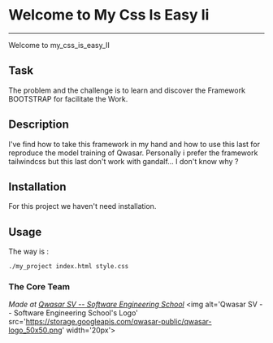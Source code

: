 # Welcome to My Css Is Easy Ii
***
Welcome to my_css_is_easy_II
## Task
The problem and the challenge is to learn and discover the Framework BOOTSTRAP for facilitate the Work.

## Description
I've find how to take this framework in my hand and how to use this last for reproduce the model training of Qwasar. Personally i prefer the framework tailwindcss but this last don't work with gandalf... I don't know why ?

## Installation
For this project we haven't need installation.

## Usage
The way is :
```
./my_project index.html style.css
```

### The Core Team


<span><i>Made at <a href='https://qwasar.io'>Qwasar SV -- Software Engineering School</a></i></span>
<span><img alt='Qwasar SV -- Software Engineering School's Logo' src='https://storage.googleapis.com/qwasar-public/qwasar-logo_50x50.png' width='20px'></span>
